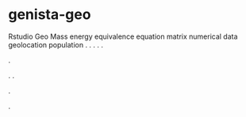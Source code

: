 # genista-geo
Rstudio Geo Mass energy equivalence equation matrix numerical data geolocation population
.
.
.
.
.




.






















.
.


























.





.
